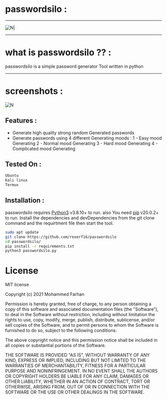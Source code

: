 # passwordsilo :
----

![N|](https://i.imgur.com/tBl6fjC.png)
_____
# what is passwordsilo ?? :
passwordsilo is a simple password generator Tool written in python  
___
# screenshots :
![N](https://i.imgur.com/wApFj3S.png)

## Features :

- Generate high quality strong random Generated passwords 
- Generate passwords using 4 different Generating moods :
1 - Easy mood Generating
2 - Normal mood Generating
3 - Hard mood Generating
4 - Complicated mood Generating




## Tested On :
```sh
Ubuntu
Kali linux 
Termux
```

## Installation :

passwordsilo  requires [Python3](https://www.python.org/downloads/release/python-3810/) v3.8.10+ to run.
also You need [pip](https://pypi.org/project/pip/) v20.0.2+ to run.
Install the dependencies and devDependencies from the git clone command and the requirtment file then start the tool.

```sh
sudo apt update
git clone https://github.com/rexerf16/passwordsilo
cd passwordsilo/
pip install -r requirements.txt
python3 passwordsilo.py
```
# License
MIT license

Copyright (c) 2021 Mohammed Farhan

Permission is hereby granted, free of charge, to any person obtaining a copy
of this software and associated documentation files (the "Software"), to deal
in the Software without restriction, including without limitation the rights
to use, copy, modify, merge, publish, distribute, sublicense, and/or sell
copies of the Software, and to permit persons to whom the Software is
furnished to do so, subject to the following conditions:

The above copyright notice and this permission notice shall be included in all
copies or substantial portions of the Software.

THE SOFTWARE IS PROVIDED "AS IS", WITHOUT WARRANTY OF ANY KIND, EXPRESS OR
IMPLIED, INCLUDING BUT NOT LIMITED TO THE WARRANTIES OF MERCHANTABILITY,
FITNESS FOR A PARTICULAR PURPOSE AND NONINFRINGEMENT. IN NO EVENT SHALL THE
AUTHORS OR COPYRIGHT HOLDERS BE LIABLE FOR ANY CLAIM, DAMAGES OR OTHER
LIABILITY, WHETHER IN AN ACTION OF CONTRACT, TORT OR OTHERWISE, ARISING FROM,
OUT OF OR IN CONNECTION WITH THE SOFTWARE OR THE USE OR OTHER DEALINGS IN THE
SOFTWARE.

